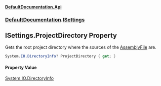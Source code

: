 #### [DefaultDocumentation\.Api](../../index.md 'index')
### [DefaultDocumentation](../../index.md#DefaultDocumentation 'DefaultDocumentation').[ISettings](index.md 'DefaultDocumentation\.ISettings')

## ISettings\.ProjectDirectory Property

Gets the root project directory where the sources of the [AssemblyFile](AssemblyFile.md 'DefaultDocumentation\.ISettings\.AssemblyFile') are\.

```csharp
System.IO.DirectoryInfo? ProjectDirectory { get; }
```

#### Property Value
[System\.IO\.DirectoryInfo](https://learn.microsoft.com/en-us/dotnet/api/system.io.directoryinfo 'System\.IO\.DirectoryInfo')